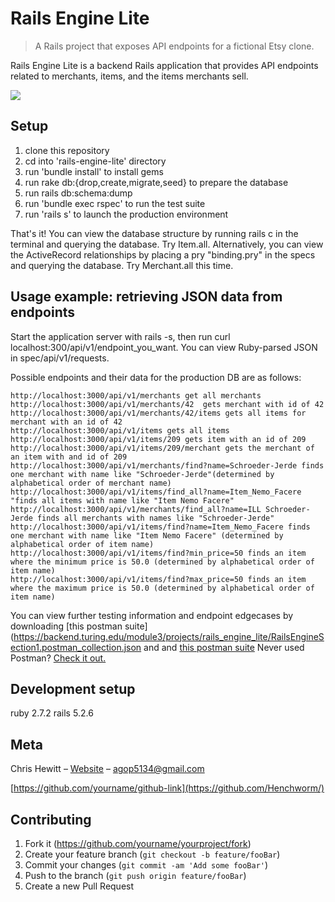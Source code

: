 # Rails Engine Lite
> A Rails project that exposes API endpoints for a fictional Etsy clone. 

Rails Engine Lite is a backend Rails application that provides API endpoints related to merchants, items, and the items merchants sell. 

![](header.png)

## Setup

1. clone this repository 
2. cd into 'rails-engine-lite' directory 
3. run 'bundle install' to install gems
4. run rake db:{drop,create,migrate,seed} to prepare the database 
5. run rails db:schema:dump 
6. run 'bundle exec rspec' to run the test suite
7. run 'rails s' to launch the production environment

That's it! You can view the database structure by running rails c in the terminal and querying the database. Try Item.all. 
Alternatively, you can view the ActiveRecord relationships by placing a pry "binding.pry" in the specs and querying the database. Try Merchant.all this time. 



## Usage example: retrieving JSON data from endpoints 
Start the application server with rails -s, then run curl localhost:300/api/v1/endpoint_you_want. 
You can view Ruby-parsed JSON in spec/api/v1/requests. 

Possible endpoints and their data for the production DB are as follows: 

```
http://localhost:3000/api/v1/merchants get all merchants 
http://localhost:3000/api/v1/merchants/42  gets merchant with id of 42
http://localhost:3000/api/v1/merchants/42/items gets all items for merchant with an id of 42
http://localhost:3000/api/v1/items gets all items 
http://localhost:3000/api/v1/items/209 gets item with an id of 209 
http://localhost:3000/api/v1/items/209/merchant gets the merchant of an item with and id of 209
http://localhost:3000/api/v1/merchants/find?name=Schroeder-Jerde finds one merchant with name like "Schroeder-Jerde"(determined by alphabetical order of merchant name)
http://localhost:3000/api/v1/items/find_all?name=Item_Nemo_Facere "finds all items with name like "Item Nemo Facere" 
http://localhost:3000/api/v1/merchants/find_all?name=ILL Schroeder-Jerde finds all merchants with names like "Schroeder-Jerde" 
http://localhost:3000/api/v1/items/find?name=Item_Nemo_Facere finds one merchant with name like "Item Nemo Facere" (determined by alphabetical order of item name) 
http://localhost:3000/api/v1/items/find?min_price=50 finds an item where the minimum price is 50.0 (determined by alphabetical order of item name)
http://localhost:3000/api/v1/items/find?max_price=50 finds an item where the maximum price is 50.0 (determined by alphabetical order of item name)

```

You can view further testing information and endpoint edgecases by downloading [this postman suite](https://backend.turing.edu/module3/projects/rails_engine_lite/RailsEngineSection1.postman_collection.json
and and [this postman suite](https://backend.turing.edu/module3/projects/rails_engine_lite/RailsEngineSection2.postman_collection.json)
Never used Postman? [Check it out.](https://www.postman.com/postman/workspace/postman-public-workspace/documentation/12959542-c8142d51-e97c-46b6-bd77-52bb66712c9a)

## Development setup
ruby 2.7.2
rails 5.2.6

## Meta

Chris Hewitt – [Website](http://www.goldenbullfrog.com/) – agop5134@gmail.com


[https://github.com/yourname/github-link](https://github.com/Henchworm/)

## Contributing

1. Fork it (<https://github.com/yourname/yourproject/fork>)
2. Create your feature branch (`git checkout -b feature/fooBar`)
3. Commit your changes (`git commit -am 'Add some fooBar'`)
4. Push to the branch (`git push origin feature/fooBar`)
5. Create a new Pull Request

